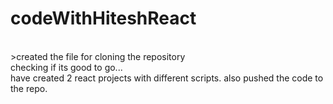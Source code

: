 # codeWithHiteshReact
<br>
>created the file for cloning the repository
<br>
checking if its good to go...
<br>
have created 2 react projects with different scripts. also pushed the code to the repo.

